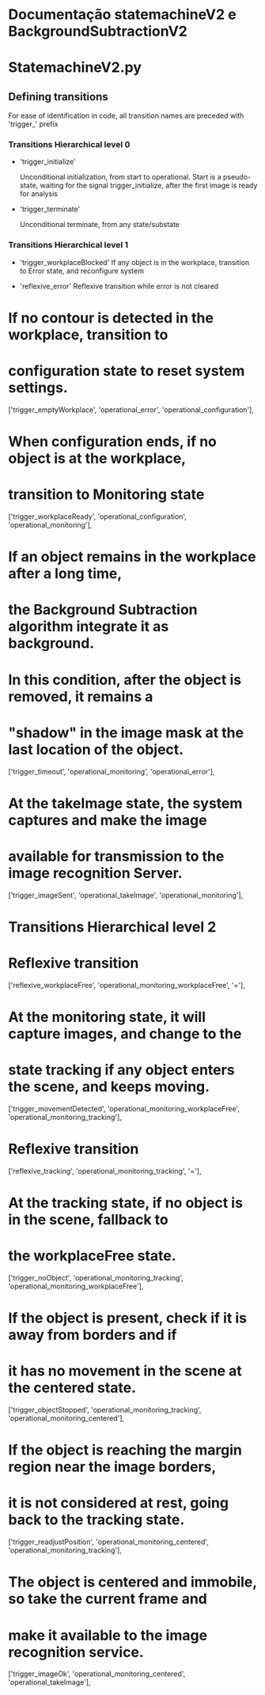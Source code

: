 # Documentação statemachineV2 e BackgroundSubtractionV2

# StatemachineV2.py

## Defining transitions

For ease of identification in code, all transition names are preceded
with 'trigger_' prefix

### Transitions Hierarchical level 0

- 'trigger_initialize'

    Unconditional initialization, from start to operational.
    Start is a pseudo-state, waiting for the signal
    trigger_initialize, after the first image is ready for 
    analysis

- 'trigger_terminate'

    Unconditional terminate, from any state/substate

### Transitions Hierarchical level 1

- 'trigger_workplaceBlocked'
If any object is in the workplace, transition
to Error state, and reconfigure system

- 'reflexive_error'
Reflexive transition while error is not cleared

# If no contour is detected in the workplace, transition to
# configuration state to reset system settings.
['trigger_emptyWorkplace',
    'operational_error', 'operational_configuration'],

# When configuration ends, if no object is at the workplace,
# transition to Monitoring state
['trigger_workplaceReady',
    'operational_configuration', 'operational_monitoring'],

# If an object remains in the workplace after a long time,
# the Background Subtraction algorithm integrate it as background.
# In this condition, after the object is removed, it remains a 
# "shadow" in the image mask at the last location of the object.
['trigger_timeout',
    'operational_monitoring', 'operational_error'],

# At the takeImage state, the system captures and make the image
# available for transmission to the image recognition Server.
['trigger_imageSent',
    'operational_takeImage', 'operational_monitoring'],

# Transitions Hierarchical level 2
# Reflexive transition
['reflexive_workplaceFree',
    'operational_monitoring_workplaceFree', '='],

# At the monitoring state, it will capture images, and change to the
# state tracking if any object enters the scene, and keeps moving.
['trigger_movementDetected',
    'operational_monitoring_workplaceFree',
    'operational_monitoring_tracking'],

# Reflexive transition
['reflexive_tracking',
    'operational_monitoring_tracking', '='],

# At the tracking state, if no object is in the scene, fallback to
# the workplaceFree state.
['trigger_noObject',
    'operational_monitoring_tracking',
    'operational_monitoring_workplaceFree'],

# If the object is present, check if it is away from borders and if
# it has no movement in the scene at the centered state.
['trigger_objectStopped',
    'operational_monitoring_tracking',
    'operational_monitoring_centered'],

# If the object is reaching the margin region near the image borders,
# it is not considered at rest, going back to the tracking state.
['trigger_readjustPosition',
    'operational_monitoring_centered',
    'operational_monitoring_tracking'],

# The object is centered and immobile, so take the current frame and
# make it available to the image recognition service.
['trigger_imageOk',
    'operational_monitoring_centered',
    'operational_takeImage'],